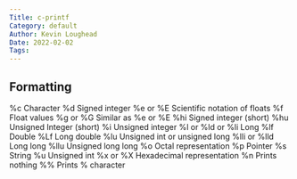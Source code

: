 ```yaml
---
Title: c-printf
Category: default
Author: Kevin Loughead
Date: 2022-02-02
Tags:
---
```


## Formatting

%c	Character
%d	Signed integer
%e or %E	Scientific notation of floats
%f	Float values
%g or %G	Similar as %e or %E
%hi	Signed integer (short)
%hu	Unsigned Integer (short)
%i	Unsigned integer
%l or %ld or %li	Long
%lf	Double
%Lf	Long double
%lu	Unsigned int or unsigned long
%lli or %lld	Long long
%llu	Unsigned long long
%o	Octal representation
%p	Pointer
%s	String
%u	Unsigned int
%x or %X	Hexadecimal representation
%n	Prints nothing
%%	Prints % character